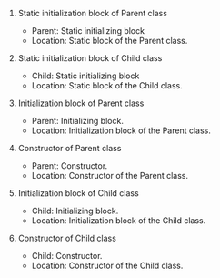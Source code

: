1. Static initialization block of Parent class
    - Parent: Static initializing block
    - Location: Static block of the Parent class.

2. Static initialization block of Child class
    - Child: Static initializing block
    - Location: Static block of the Child class.

3. Initialization block of Parent class
    - Parent: Initializing block.
    - Location: Initialization block of the Parent class.

4. Constructor of Parent class
    - Parent: Constructor.
    - Location: Constructor of the Parent class.

5. Initialization block of Child class
    - Child: Initializing block.
    - Location: Initialization block of the Child class.

6. Constructor of Child class
    - Child: Constructor.
    - Location: Constructor of the Child class.